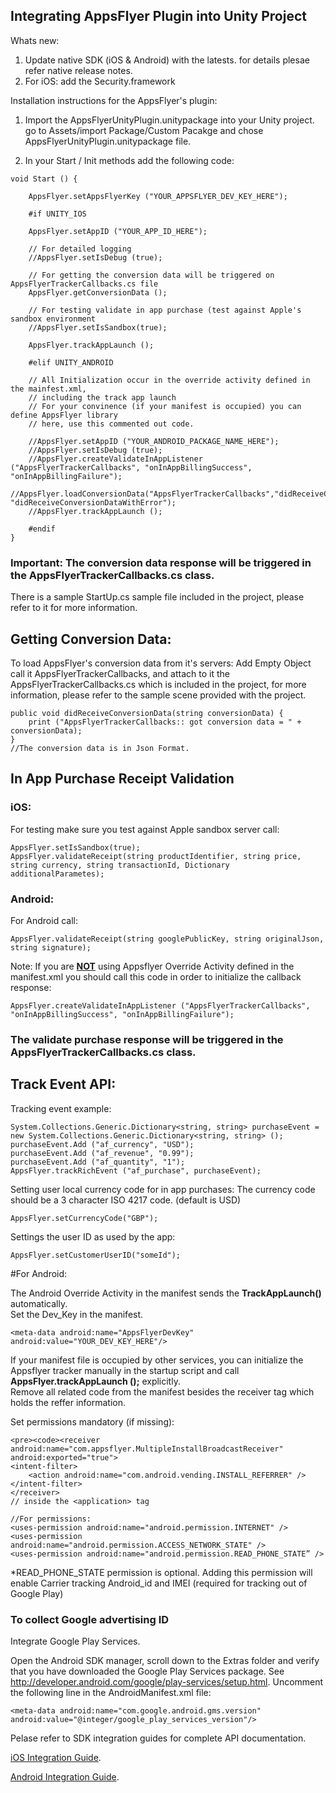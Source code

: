 
<h2>Integrating AppsFlyer Plugin into Unity Project</h2>

Whats new:

1. Update native SDK (iOS & Android) with the latests. for details plesae refer native release notes.
2. For iOS: add the Security.framework


Installation instructions for the AppsFlyer's plugin:

1. Import the AppsFlyerUnityPlugin.unitypackage into your Unity project. go to Assets/import Package/Custom Pacakge and chose AppsFlyerUnityPlugin.unitypackage file.


2. In your Start / Init methods add the following code:

<pre><code>void Start () {
		
	AppsFlyer.setAppsFlyerKey ("YOUR_APPSFLYER_DEV_KEY_HERE");

	#if UNITY_IOS 

	AppsFlyer.setAppID ("YOUR_APP_ID_HERE");
		
	// For detailed logging
	//AppsFlyer.setIsDebug (true); 
		
	// For getting the conversion data will be triggered on AppsFlyerTrackerCallbacks.cs file
	AppsFlyer.getConversionData (); 
		
	// For testing validate in app purchase (test against Apple's sandbox environment
	//AppsFlyer.setIsSandbox(true); 		
	
	AppsFlyer.trackAppLaunch ();

	#elif UNITY_ANDROID
		
	// All Initialization occur in the override activity defined in the mainfest.xml, 
	// including the track app launch
	// For your convinence (if your manifest is occupied) you can define AppsFlyer library
	// here, use this commented out code.
		
	//AppsFlyer.setAppID ("YOUR_ANDROID_PACKAGE_NAME_HERE"); 
	//AppsFlyer.setIsDebug (true);
	//AppsFlyer.createValidateInAppListener ("AppsFlyerTrackerCallbacks", "onInAppBillingSuccess", "onInAppBillingFailure");
	//AppsFlyer.loadConversionData("AppsFlyerTrackerCallbacks","didReceiveConversionData", "didReceiveConversionDataWithError");
	//AppsFlyer.trackAppLaunch ();

	#endif
}	</code></pre>

<h3>Important: The conversion data response will be triggered in the AppsFlyerTrackerCallbacks.cs class.</h3>

	
There is a sample StartUp.cs sample file included in the project, please refer to it for more information.


<h2>Getting Conversion Data:</h2>

To load AppsFlyer's conversion data from it's servers:
Add Empty Object call it AppsFlyerTrackerCallbacks, and attach to it the AppsFlyerTrackerCallbacks.cs which is included in the project, for more information, please refer to the sample scene provided with the project.

<pre><code>public void didReceiveConversionData(string conversionData) {
	print ("AppsFlyerTrackerCallbacks:: got conversion data = " + conversionData);
}
//The conversion data is in Json Format.
</code></pre>


<h2>In App Purchase Receipt Validation</h2>
<h3>iOS:</h3>

For testing make sure you test against Apple sandbox server call:
<pre><code>AppsFlyer.setIsSandbox(true);
AppsFlyer.validateReceipt(string productIdentifier, string price, string currency, string transactionId, Dictionary<string,string> additionalParametes);
</code></pre>

<h3>Android:</h3>
For Android call:
<pre><code>AppsFlyer.validateReceipt(string googlePublicKey, string originalJson, string signature);
</code></pre>

Note: If you are <b><u>NOT</u></b> using Appsflyer Override Activity defined in the manifest.xml
you should call this code in order to initialize the callback response:

<pre><code>AppsFlyer.createValidateInAppListener ("AppsFlyerTrackerCallbacks", "onInAppBillingSuccess", "onInAppBillingFailure");</code></pre>
					

				
<h3>The validate purchase response will be triggered in the AppsFlyerTrackerCallbacks.cs class.</h3>


Track Event API:
---------------

Tracking event example:
		
	System.Collections.Generic.Dictionary<string, string> purchaseEvent = new System.Collections.Generic.Dictionary<string, string> ();
	purchaseEvent.Add ("af_currency", "USD");
	purchaseEvent.Add ("af_revenue", "0.99");
	purchaseEvent.Add ("af_quantity", "1");
	AppsFlyer.trackRichEvent ("af_purchase", purchaseEvent);


Setting user local currency code for in app purchases:
The currency code should be a 3 character ISO 4217 code. (default is USD)    
<pre><code>AppsFlyer.setCurrencyCode("GBP");
</code></pre>

Settings the user ID as used by the app:
<pre><code>AppsFlyer.setCustomerUserID("someId");
</code></pre>



#For Android:

The Android Override Activity in the manifest sends the <b>TrackAppLaunch()</b> automatically. <br>
Set the Dev_Key in the manifest. 
		
	<meta-data android:name="AppsFlyerDevKey" android:value="YOUR_DEV_KEY_HERE"/>


If your manifest file is occupied by other services, you can initialize the Appsflyer tracker manually in the startup script and call <b> AppsFlyer.trackAppLaunch ();</b> explicitly. <br>Remove all related code from the manifest besides the receiver tag which holds the reffer information.

Set permissions mandatory (if missing):

	<pre><code><receiver android:name="com.appsflyer.MultipleInstallBroadcastReceiver" android:exported="true">
	<intent-filter>
		<action android:name="com.android.vending.INSTALL_REFERRER" />
	</intent-filter>
	</receiver>
	// inside the <application> tag
	
	//For permissions:
	<uses-permission android:name="android.permission.INTERNET" />
	<uses-permission android:name="android.permission.ACCESS_NETWORK_STATE" />
	<uses-permission android:name="android.permission.READ_PHONE_STATE” />
</code></pre>

*READ_PHONE_STATE permission is optional.
Adding this permission will enable Carrier tracking Android_id and IMEI (required for tracking out of Google Play)

<h3> To collect Google advertising ID</h3>

Integrate Google Play Services. 

Open the Android SDK manager, scroll down to the Extras folder and verify that you have downloaded the Google Play Services package. See http://developer.android.com/google/play-services/setup.html. Uncomment the following line in the AndroidManifest.xml file:

	<meta-data android:name="com.google.android.gms.version" android:value="@integer/google_play_services_version"/>


Pelase refer to SDK integration guides for complete API documentation.

[iOS Integration Guide](http://support.appsflyer.com/entries/25458906-iOS-SDK-Integration-Guide-v2-5-3-x-New-API-).

[Android Integration Guide](http://support.appsflyer.com/entries/22801952-Android-SDK-Integration-Guide).

